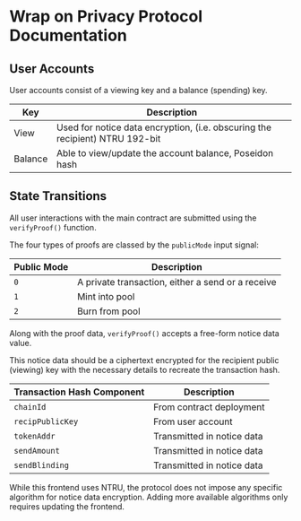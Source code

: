 # Wrap on Privacy Protocol Documentation

## User Accounts

User accounts consist of a viewing key and a balance (spending) key.

Key | Description
----|-------------------------
View | Used for notice data encryption, (i.e. obscuring the recipient) NTRU 192-bit
Balance | Able to view/update the account balance, Poseidon hash

## State Transitions

All user interactions with the main contract are submitted using the `verifyProof()` function.

The four types of proofs are classed by the `publicMode` input signal:

Public Mode | Description
------------|---------------
`0` | A private transaction, either a send or a receive
`1` | Mint into pool
`2` | Burn from pool

Along with the proof data, `verifyProof()` accepts a free-form notice data value.

This notice data should be a ciphertext encrypted for the recipient public (viewing) key with the necessary details to recreate the transaction hash.

Transaction Hash Component | Description
---------------------------|----------------
`chainId` | From contract deployment
`recipPublicKey` | From user account
`tokenAddr` | Transmitted in notice data
`sendAmount` | Transmitted in notice data
`sendBlinding` | Transmitted in notice data

While this frontend uses NTRU, the protocol does not impose any specific algorithm for notice data encryption. Adding more available algorithms only requires updating the frontend.

